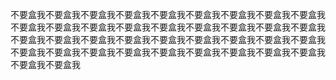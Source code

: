不要盒我不要盒我不要盒我不要盒我不要盒我不要盒我不要盒我不要盒我不要盒我不要盒我不要盒我不要盒我不要盒我不要盒我不要盒我不要盒我不要盒我不要盒我不要盒我不要盒我不要盒我不要盒我不要盒我不要盒我不要盒我不要盒我不要盒我不要盒我不要盒我不要盒我不要盒我不要盒我不要盒我不要盒我不要盒我不要盒我不要盒我不要盒我
